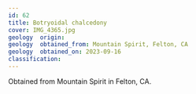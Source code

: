 ```yaml
---
id: 62 
title: Botryoidal chalcedony
cover: IMG_4365.jpg
geology  origin: 
geology  obtained_from: Mountain Spirit, Felton, CA
geology  obtained_on: 2023-09-16
classification:
---
```


Obtained from Mountain Spirit in Felton, CA.
